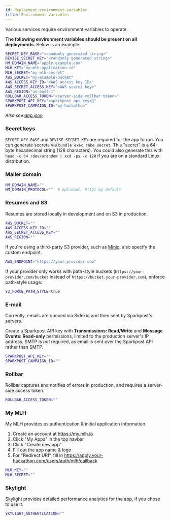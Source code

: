 ```yaml
---
id: deployment-environment-variables
title: Environment Variables
---
```


Various services require environment variables to operate.

**The following environment variables should be present on all deployments.** Below is an example:

```bash
SECRET_KEY_BASE="<randomly generated string>"
DEVISE_SECRET_KEY="<randomly generated string>"
HM_DOMAIN_NAME="apply.example.com"
MLH_KEY="my-mlh-application-id"
MLH_SECRET="my-mlh-secret"
AWS_BUCKET="my-example-bucket"
AWS_ACCESS_KEY_ID="<AWS access key ID>"
AWS_SECRET_ACCESS_KEY="<AWS secret key>"
AWS_REGION="us-east-1"
ROLLBAR_ACCESS_TOKEN="<server-side rollbar token>"
SPARKPOST_API_KEY="<sparkpost api key>"
SPARKPOST_CAMPAIGN_ID="my-hackathon"
```

_Also see [app.json](https://github.com/codeRIT/hackathon_manager/blob/master/app.json)_

### Secret keys

`SECRET_KEY_BASE` and `DEVISE_SECRET_KEY` are required for the app to run. You can generate secrets via `bundle exec rake secret`. This "secret" is a 64-byte hexadecimal string (128 characters). You could also generate this with `head -c 64 /dev/urandom | xxd -ps -c 128` if you are on a standard Linux distribution.

### Mailer domain

```bash
HM_DOMAIN_NAME=""
HM_DOMAIN_PROTOCOL=""  # optional, https by default
```

### Resumes and S3

Resumes are stored locally in development and on S3 in production.

```bash
AWS_BUCKET=""
AWS_ACCESS_KEY_ID=""
AWS_SECRET_ACCESS_KEY=""
AWS_REGION=""
```

If you're using a third-party S3 provider, such as [Minio](https://min.io), also specify the custom endpoint.

```bash
AWS_ENDPOINT="https://your-provider.com"
```

If your provider only works with path-style buckets (`https://your-provider.com/bucket` instead of `https://bucket.your-provider.com`), enforce path-style usage:

```bash
S3_FORCE_PATH_STYLE=true
```

### E-mail

Currently, emails are queued via Sidekiq and then sent by Sparkpost's servers.

Create a Sparkpost API key with **Transmissions: Read/Write** and **Message Events: Read-only** permissions, limited to the production server's IP address. SMTP is _not_ required, as email is sent over the Sparkpost API rather than SMTP.

```bash
SPARKPOST_API_KEY=""
SPARKPOST_CAMPAIGN_ID=""
```

### Rollbar

Rollbar captures and notifies of errors in production, and requires a server-side access token.

```bash
ROLLBAR_ACCESS_TOKEN=""
```

### My MLH

My MLH provides us authentication & initial application information.

1. Create an account at https://my.mlh.io
2. Click "My Apps" in the top navbar
3. Click "Create new app"
4. Fill out the app name & logo
5. For "Redirect URI", fill in https://apply.your-hackathon.com/users/auth/mlh/callback

```bash
MLH_KEY=""
MLH_SECRET=""
```

### Skylight

Skylight provides detailed performance analytics for the app, if you chose to use it.

```bash
SKYLIGHT_AUTHENTICATION=""
```
